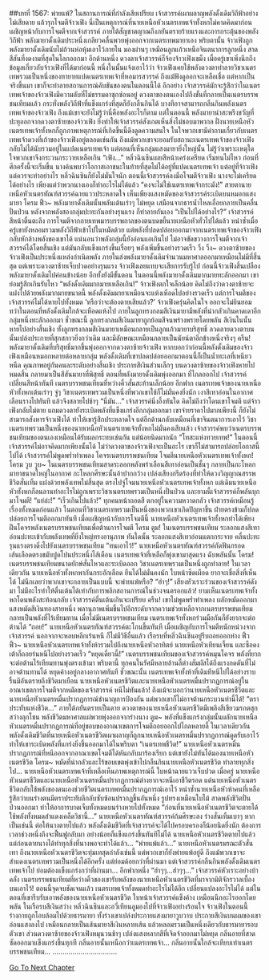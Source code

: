 ##บทที่ 1567: พ่ายแพ้?
ในสถานการณ์ที่กำลังเสียเปรียบ เจ้าสวรรค์เผาผลาญพลังดั้งเดิมวิถีฟ้าอย่างไม่เสียดาย แล้วรุกโจมตีจ้าวเฟิง นี่เป็นเหตุการณ์ที่นายเหนือหัวเนตรเทพเจ้าทั้งหกไม่คาดคิดมาก่อน
เผชิญหน้ากับการโจมตีจากเจ้าสวรรค์ ภายใต้สัญชาตญาณถึงภยันตรายร้ายแรงและการกระตุ้นของพลังวิถีฟ้า พลังมายาดั้งเดิมประหนึ่งเกลียวคลื่นพวยพุ่งออกจากเนตรเทพมายาเอง
พริบตานั้น จ้าวเฟิงถูกพลังมายาดั้งเดิมนับไม่ถ้วนห่อหุ้มเอาไว้ภายใน มองผ่านๆ เหมือนลูกแก้วเหนือจินตนาการลูกหนึ่ง สาดสีสันที่งดงามที่สุดในโลกออกมา
อีกด้านหนึ่ง ดวงตาเจ้าสวรรค์ก็จ้องจ้าวเฟิงเขม็ง
เมื่อครู่เขาเพิ่งนึกถึงข้อมูลเกี่ยวกับจ้าวเฟิงที่ได้มาก่อนนี้
หนึ่งในนั้นแจ้งเอาไว้ว่า จ้าวเฟิงเคยใช้พลังดวงตาทำลายวิชาเนตรเทพรวมเป็นหนึ่งของทายาทแปดเนตรเทพเจ้าที่หอมารสวรรค์
ถึงแม้ฟังดูออกจะเหลือเชื่อ
แต่หากเป็นจริงขึ้นมา เขาก็จะทำลายสถานการณ์คับขันของตนในตอนนี้ได้
อีกอย่าง เจ้าสวรรค์มักจะรู้สึกว่าในเนตรเทพเจ้าของจ้าวเฟิงมีความลับที่ไม่ธรรมดาซุกซ่อนอยู่
ดวงตาของตนเองไปถึงขั้นที่กลายเป็นเนตรบรรพชนเทียมแล้ว กระทั่งพลังวิถีฟ้าที่แข็งแกร่งที่สุดก็ยังกลืนกินได้ บางทีอาจสามารถกลืนกินพลังเนตรเทพเจ้าของจ้าวเฟิง ถึงแม้เขาจะยังไม่รู้ว่านี่คือพลังอะไรก็ตาม
แต่ในตอนนี้ พลังมายาน่าสะพรึงขวัญที่ปะทุออกจากดวงตาซ้ายของจ้าวเฟิง ยิ่งทำให้เจ้าสวรรค์สังเกตเห็นสิ่งไม่ชอบมาพากล
ฝั่งนายเหนือหัวเนตรเทพเจ้าทั้งหกก็ถูกภาพเหตุการณ์ที่เกิดขึ้นนี้ดึงดูดความสนใจ
ในใจพวกเขามีคำถามเกี่ยวกับเนตรเทพเจ้าดวงที่เก้าของจ้าวเฟิงอยู่ตลอดเช่นกัน
ถึงแม้พวกเขาจะยอมรับสถานะเนตรเทพเจ้าของจ้าวเฟิง กลับไม่ได้นับรวมอยู่ในแปดเนตรเทพเจ้า
แต่ตอนที่เห็นกลุ่มแสงมายายิ่งใหญ่นั้น ไม่รู้ว่าเพราะเหตุใด ใจพวกเขาจึงกระวนกระวายเหลือเกิน
“เฟิง…”
หลิ่วฉินซินเผยสีหน้าเคร่งเครียด เริ่มทนไม่ไหว
ก่อนที่ศึกครั้งนี้จะเริ่มขึ้น นางค้นพบว่าโอกาสเอาชนะในท้ายที่สุดไม่ได้อยู่ที่แปดเนตรเทพเจ้า แต่อยู่ที่จ้าวเฟิง
แต่ควรจะทำอย่างไร หลิ่วฉินซินก็ยังไม่มั่นใจนัก
ตอนนี้เจ้าสวรรค์ลงมือโจมตีจ้าวเฟิง นางจะไม่เครียดได้อย่างไร
เพียงแต่ว่าพวกนางเองก็ทำอะไรไม่ได้แล้ว
“คงจะไม่ใช่เนตรเทพเจ้ากระมัง!”
สายตานายเหนือหัวเนตรทัณฑ์สวรรค์ฉายแววประหลาดใจ
เห็นเพียงแสงหมัดของเจ้าสวรรค์ระเบิดบนหมอกแสงมายา
โครม ฟิ้ว~
พลังมายาดั้งเดิมนั้นพลันเต้นเร่าๆ ไม่หยุด เสมือนจากธารน้ำไหลเอื่อยกลายเป็นคลื่นปั่นป่วน
หลังจากพลังสองกลุ่มปะทะกันอย่างรุนแรง ก็ทำลายกันเอง
“เป็นไปได้อย่างไร?”
เจ้าสวรรค์สีหน้าตื่นตะลึง
การโจมตีจากกายเทพมารบรรพกาลของตนบดขยี้นายเหนือหัวทั่วไปได้แล้ว หนำซ้ำเมื่อครู่เขายังหลอมรวมพลังวิถีฟ้าเข้าไปในหมัดด้วย
แต่พลังที่ปลดปล่อยออกมาจากเนตรเทพเจ้าของจ้าวเฟิง กลับหักล้างพลังของเขาได้
แน่นอนว่าพลังกลุ่มนี้ยังอ่อนแอเกินไป ไม่อาจขัดขวางการโจมตีจากเจ้าสวรรค์ได้โดยสิ้นเชิง
แต่มันกลับแข็งแกร่งขึ้นเรื่อยๆ พลังเพิ่มขึ้นอย่างรวดเร็ว
วิ้ง วิ้ง~
ดวงตาซ้ายของจ้าวเฟิงเป็นประหนึ่งแหล่งกำเนิดพลัง ภายในส่งพลังมายาดั้งเดิมจำนวนมหาศาลออกมาเหมือนไม่มีที่สิ้นสุด
แต่เพราะดวงตาซ้ายเจ็บปวดอย่างรุนแรง จ้าวเฟิงเลยแทบจะเสียการรับรู้ไป
ก่อนนี้จ้าวเฟิงสิ้นเปลืองพลังมายาดั้งเดิมไปค่อนข้างน้อย อีกทั้งยังมีขั้นตอน ในตอนนี้พลังมายาดั้งเดิมมากมายทะลักออกมา เขาย่อมรู้สึกเกินรับไหว
“พลังดั้งเดิมมากมายเหลือเกิน!”
จ้าวเฟิงตกใจเล็กน้อย คิดไม่ถึงว่าดวงตาซ้ายจะแฝงไปด้วยพลังมากมายขนาดนี้
พลังดั้งเดิมมายาเหมือนจะแห้งเหือดไปอย่างรวดเร็ว
แต่การโจมตีของเจ้าสวรรค์ไม่ได้หายไปทั้งหมด
‘หรือว่าจะต้องตายเสียแล้ว?’
จ้าวเฟิงครุ่นคิดในใจ ออกจะไม่ยินยอม
ทว่าในตอนที่พลังดั้งเดิมใกล้จะเหือดแห้งไป
ภายในลูกทรงกลมสีเงินมายามีพลังที่น่ากลัวเกินคาดเดาอีกกลุ่มหนึ่งทะลักออกมา
ชั่วขณะนี้ ลูกทรงกลมสีเงินมายาถูกย้อมสีจนพร่างพรายโดยพลัน สีเงินในนั้นหายไปอย่างสิ้นเชิง
ทั้งลูกทรงกลมสีเงินมายาเหมือนกลายเป็นลูกแก้วมายาบริสุทธิ์ ลวดลายดวงตาบนนั้นเปล่งประกายที่สุกสกาวยิ่งกว่าเดิม และมีลักษณะเหมือนกลายเป็นนัยน์ตาอีกข้างหนึ่งจริงๆ
ครืน!
พลังมายาดั้งเดิมที่บริสุทธิ์มากขึ้นพุ่งออกจากดวงตาซ้ายจ้าวเฟิง
หากบอกว่าก่อนนี้พลังดั้งเดิมของจ้าวเฟิงเหมือนหมอกหลายต่อหลายกลุ่ม พลังดั้งเดิมที่เขาปลดปล่อยออกมาตอนนี้ก็เป็นน้ำทะเลที่เหนียวหนืด คุณภาพอยู่กันคนละระดับอย่างสิ้นเชิง
ประกายสีเงินส่วนเล็กๆ บนดวงตาซ้ายของจ้าวเฟิงหายไปหมดสิ้น กลายมาเป็นสีสันมายาที่พิสุทธิ์
ตอนที่พลังมายาดั้งเดิมพุ่งออกมา ที่ไกลออกไป เจ้าสวรรค์เปลี่ยนสีหน้าทันที เนตรบรรพชนเทียมที่หว่างคิ้วสั่นสะท้านเล็กน้อย
อีกฟาก เนตรเทพเจ้าของนายเหนือหัวทั้งหกเต้นเร่าๆ
จู่ๆ วิชาเนตรเทพรวมเป็นหนึ่งที่พวกเขาใช้ก็ไม่มั่นคงยิ่งนัก
เงาสีเทาอ่อนในอากาศเลือนรางไปทันที แล้วจึงสลายไปช้าๆ
“นี่มัน…”
เจ้าสวรรค์นิ่งอึ้งทันใด
คิดไม่ถึงว่าโดนเขาโจมตี แต่จ้าวเฟิงกลับไม่ตาย แถมดวงตายังระเบิดพลังที่แข็งแกร่งอีกกลุ่มออกมา
เขาจ่ายราคาไปมากเพียงนี้ ก็ยังไม่สามารถสังหารจ้าวเฟิงได้ ทำให้เขารู้สึกประหลาดใจ แต่อีกด้านกลับเหมือนที่เขาจินตนาการเอาไว้ วิชาเนตรเทพรวมเป็นหนึ่งของนายเหนือหัวเนตรเทพเจ้าทั้งหกไม่มั่นคงเสียแล้ว
เจ้าสวรรค์พบว่าเนตรบรรพชนเทียมของตนเองเหมือนได้รับผลกระทบเช่นกัน แต่น้อยนิดมากนัก
“โทสะแห่งทวยเทพ!”
ในตอนนี้ เจ้าสวรรค์ไม่อาจคิดมากเพียงนั้นได้
ไม่ว่าดวงตาของจ้าวเฟิงจะเป็นอะไร เขาก็ไม่สามารถปล่อยโอกาสนี้ไปได้
เจ้าสวรรค์ไม่พูดพร่ำทำเพลง โคจรเนตรบรรพชนเทียม โจมตีนายเหนือหัวเนตรเทพเจ้าทั้งหก!
โครม วูบ วูบ~
ในเนตรบรรพชนเทียมสาดระลอกพลังพร่าเลือนสีเทาอ่อนเป็นชั้นๆ กลายเป็นกะโหลกมายาขนาดใหญ่ในอากาศ
กะโหลกศีรษะนั้นอ้าปากกว้าง เปล่งเสียงกรีดร้องที่ทำให้ดวงวิญญาณสรรพชีวิตสั่นเทิ้ม แฝงด้วยพลังเทพไม่สิ้นสุด ตรงไปจู่โจมนายเหนือหัวเนตรเทพเจ้าทั้งหก
แต่เดิมนายเหนือหัวทั้งหกก็ลนลานทำอะไรไม่ถูกเพราะวิชาเนตรเทพรวมเป็นหนึ่งปั่นป่วน
และยามนี้เจ้าสวรรค์ก็พลันบุกมาโจมตี!
“แย่ล่ะ!”
“เร็วเกินไปแล้ว!”
ทุกคนหน้าถอดสี ตกอยู่ในความหวาดกลัว
เจ้าสวรรค์เหมือนรู้เรื่องทั้งหมดก่อนแล้ว ในตอนที่วิชาเนตรเทพรวมเป็นหนึ่งของพวกเขาเกิดปัญหาขึ้น ฝ่ายตรงข้ามก็ปลดปล่อยการโจมตีออกมาทันที
เมื่อเผชิญหน้ากับการโจมตีนี้ นายเหนือหัวเนตรเทพเจ้าทั้งหกทำได้เพียงฝืนโคจรพลังเนตรบรรพชนเทียมเพื่อต้านการโจมตี
โครม ตูม!
ในเนตรบรรพชนเทียม ระลอกแสงสีเทาอ่อนปะทะเข้ากับพลังเทพที่ยิ่งใหญ่ทรงอานุภาพ
ทันใดนั้น ระลอกแสงสีเทาอ่อนแตกกระจาย คลื่นปะทะรุนแรงตรงดิ่งไปยังเนตรบรรพชนเทียม
“ทนเอาไว้!”
นายเหนือหัวเนตรทัณฑ์สวรรค์กัดฟันกรอด เส้นเลือดตรงขมับปูดโปนประหนึ่งไส้เดือน
เนตรเทพเจ้าที่เหลือก็พุ่งเขามาสุดแรง
ฉับพลันนั้น
โครม!
เนตรบรรพชนเทียมขนาดยักษ์สั่นไหวและระเบิดออก
วิชาเนตรเทพรวมเป็นหนึ่งถูกทำลาย!
ในเวลาเดียวกัน นายเหนือหัวทั้งหกพากันกระอักเลือด ยืนได้ไม่มั่นคงนัก ใบหน้าซีดเผือด ยากจะเชื่อสิ่งที่เห็นได้
ไม่นึกเลยว่าพวกเขาจะกลายเป็นแบบนี้ จะพ่ายแพ้หรือ?
“ฮ่าๆ!”
เสียงหัวเราะร่วนของเจ้าสวรรค์ดังมา
ไม่มีอะไรทำให้ตื่นเต้นได้เท่ากับการพลิกสถานการณ์ในช่วงจนตรอกแล้ว!
ยามเห็นเนตรเทพเจ้าทั้งหกโดนพลังสะท้อนกลับ เจ้าสวรรค์ตื่นเต้นเกินจะเปรียบ
ครืน!
เขาไม่พูดพร่ำทำเพลง ผลักหมัดออกมา
แสงหมัดสีเงินทองสายหนึ่ง พลานุภาพเพิ่มขึ้นไปอีกระดับจากความช่วยเหลือจากเนตรบรรพชนเทียมกลายเป็นพลังที่ไร้เทียมทาน
เมื่อไม่มีเนตรบรรพชนเทียม เนตรเทพเจ้าทั้งหกร่วมมือกันก็ยังยากจะต่อต้านได้
“ถอย!”
นายเหนือหัวเนตรทัณฑ์สวรรค์ตะโกนขึ้นทันที
เมื่อเผชิญกับการโจมตีหนักหน่วงจากเจ้าสวรรค์ นอกจากจะหลบหลีกเร้นหนี ก็ไม่มีวิธีอื่นแล้ว
เรือรบที่หลิ่วฉินซินอยู่รีบถอยออกห่าง
ฟิ้ว ฟิ้ว~
นายเหนือหัวเนตรเทพเจ้าทั้งห้ารวมไปถึงนายเหนือหัวอาทิตย์ นายเหนือหัวเทียนเจี้ยน และซือคงเต้าก็ถอยร่นหนีไปอย่างรวดเร็ว
“หยุดเดี๋ยวนี้!”
เนตรบรรพชนเทียมของเจ้าสวรรค์หมุนโคจร
พลังที่ยากจะต่อต้านไร้เทียมทานพุ่งตรงเข้ามา
พริบตานี้ ทุกคนในรัศมีหลายล้านลี้ต่างสัมผัสได้ถึงแรงกดดันที่ไม่อาจต้านทานได้ หยุดค้างอยู่กลางอากาศทันที
ชั่วขณะนั้น เนตรเทพเจ้าทั้งห้าที่เดิมทีหนีไปได้อย่างราบรื่นมีอันตรายถึงชีวิตมาเยือน
นายเหนือหัวเนตรชีวิตและนายเหนือหัวเนตรหมื่นปรากฏการณ์อยู่ในอาณาเขตการโจมตีจากหมัดของเจ้าสวรรค์ หนีไม่ทันแล้ว!
ถึงแม้จะบอกว่านายเหนือหัวเนตรชีวิตและนายเหนือหัวเนตรหมื่นปรากฏการณ์ชำนาญการป้องกัน แต่พวกเขาก็ไม่อาจต้านกระบวนท่านี้ได้!
“ตราประทับแห่งชีวิต…”
ภายใต้ภยันตรายเป็นตาย ดวงตาของนายเหนือหัวเนตรชีวิตมีเพลิงสีเขียวมรกตสุกสว่างลุกโชน
พลังชีวิตมหาศาลแผ่พวยพุ่งออกจากร่างนาง
ตูม~
พลังที่แข็งแกร่งกลุ่มนั้นผลักนายเหนือหัวเนตรหมื่นปรากฏการณ์ที่อยู่ขอบของอาณาเขตการโจมตีถอยออกไปไกลหลายลี้
ในเวลาเดียวกัน พลังดั้งเดิมชีวิตที่นายเหนือหัวเนตรชีวิตเผาผลาญก็ถูกนายเหนือหัวเนตรหมื่นปรากฏการณ์ดูดรับเอาไว้ ทำให้เขาระเบิดพลังที่แกร่งยิ่งขึ้นออกมาได้ในพริบตา
“เนตรเทพชีวิต!”
นายเหนือหัวเนตรหมื่นปรากฏการณ์ที่หนีออกจากอาณาเขตโจมตีได้หันกลับมาร้องเรียก
แต่เขายังไม่ทันได้มองนายเหนือหัวเนตรชีวิต
โครม~
หมัดที่น่ากลัวและไร้ขอบเขตพุ่งเข้าไปกลืนกินนายเหนือหัวเนตรชีวิต ทำลายทุกสิ่งไป…
นายเหนือหัวเนตรเทพเจ้าที่เหลือเห็นภาพเหตุการณ์นี้ ใบหน้าฉายแววเจ็บปวด
เมื่อครู่ นายเหนือหัวเนตรชีวิตและนายเหนือหัวเนตรหมื่นปรากฏการณ์ต่างยากจะหนีเอาชีวิตรอด แต่นายเหนือหัวเนตรชีวิตกลับใช้พลังของตนเองช่วยชีวิตเนตรเทพหมื่นปรากฏการณ์เอาไว้
หนำซ้ำนายเหนือหัวห้าคนที่เหลือรู้สึกว่าบนร่างตนมีตราประทับลึกลับซับซ้อนปรากฏขึ้นอันหนึ่ง รูปทรงเหมือนใบไม้ สาดพลังชีวิตปั่นป่วนออกมา ทำให้อาการบาดเจ็บทั้งหมดบนร่างหายไปทั้งหมด
“ก่อนที่นายเหนือหัวเนตรชีวิตจะตายได้ใช้พลังทั้งหมดสำแดงเคล็ดวิชานี้…”
นายเหนือหัวเนตรทัณฑ์สวรรค์ก้มศีรษะลง ร่างสั่นเทิ้มเบาๆ
หากเป็นเช่นนี้ ต่อให้นางตายไปแล้ว พลังดั้งเดิมชีวิตที่เจ้าสวรรค์จะได้ไปครอบครองก็น้อยนิดยิ่งนัก ต้องการเวลาช่วงหนึ่งถึงจะฟื้นฟูกลับมา อย่างน้อยก็แข็งแกร่งขึ้นทันทีไม่ได้
นายเหนือหัวเนตรชีวิตตายไปแล้ว แต่ก่อนตายนางได้ทำทุกสิ่งที่นางพอจะทำได้แล้ว...
“พ่ายแพ้แล้ว…”
นายเหนือหัวเนตรมรณะตัวสั่นเทา
ถึงนายเหนือหัวเนตรชีวิตจะทุ่มเทสุดกำลังเช่นนี้ แต่พวกเขาก็ยังพ่ายแพ้อยู่ดี
ถึงแม้พวกเขาจะสำแดงเนตรเทพรวมเป็นหนึ่งได้อีกครั้ง แต่ย่อมด้อยกว่าที่ผ่านมา
แต่เจ้าสวรรค์กลืนกินพลังดั้งเดิมเนตรเทพเจ้าไป ย่อมต้องแข็งแกร่งกว่าที่ผ่านมา…
อีกฟากหนึ่ง
“ฮ่าๆๆ…ฮ่าๆๆ…”
เจ้าสวรรค์หัวเราะอย่างบ้าคลั่ง เนตรบรรพชนเทียมที่หว่างคิ้วของเขารับพลังของนายเหนือหัวเนตรชีวิตที่มาจากมิติจักรวาลเบื้องบนเอาไว้!
ตอนนี้จุดจบชัดเจนแล้ว เนตรเทพเจ้าทั้งหมดทำอะไรไม่ได้อีก เปลี่ยนแปลงอะไรไม่ได้
แต่ในตอนที่เขารีบรับเอาพลังของนายเหนือหัวเนตรชีวิต ใบหน้าเจ้าสวรรค์แข็งค้าง เหมือนนึกอะไรออกโดยพลัน
ในเรือรบสีเงินสว่าง
หลิ่วฉินซินและอวี่เทียนอูมองไปที่จ้าวเฟิงอย่างร้อนใจ
จ้าวเฟิงในตอนนี้ ร่างกายถูกโอบล้อมไปด้วยธารมายา ทั้งร่างเขาเปล่งประกายแสงมายาวูบวาบ
ประกายสีเงินบนผมของเขาอ่อนแสงลงไป เหมือนกลายเป็นเส้นมายาสีเงินหลายเส้น แล้วหลอมรวมเป็นหนึ่งเดียวกับธารมายารอบตัวเขา
ส่วนดวงตาซ้ายของจ้าวเฟิงหมุนวนช้าๆ เปล่งแสงหลากสีที่เจิดจ้าออกมาไม่หยุด กลิ่นอายที่สาดซัดออกมาแข็งแกร่งขึ้นทุกที
กลิ่นอายนั้นเหนือกว่าเนตรเทพเจ้า...
กลิ่นอายนั้นใกล้จะเทียบเท่าเนตรบรรพชนเทียม...
…………………………..


[Go To Next Chapter]( ./424.md)